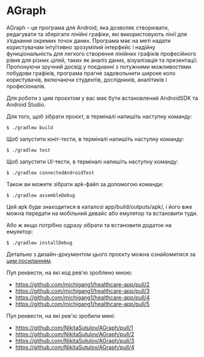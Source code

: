 # AGraph
AGraph – це програма для Android, яка дозволяє створювати, редагувати та зберігати лінійні графіки, які використовують лінії для з’єднання окремих точок даних. Програма має на меті надати користувачам інтуїтивно зрозумілий інтерфейс і надійну функціональність для легкого створення лінійних графіків професійного рівня для різних цілей, таких як аналіз даних, візуалізація та презентації. Пропонуючи зручний досвід у поєднанні з потужними можливостями побудови графіків, програма прагне задовольнити широке коло користувачів, включаючи студентів, дослідників, аналітиків і професіоналів.

Для роботи з цим проєктом у вас має бути встановлений AndroidSDK та Android Studio.

Для того, щоб зібрати проєкт, в терміналі напишіть наступну команду:
```
$ ./gradlew build
```
Щоб запустити юніт-тести, в терміналі напишіть наступну команду:
```
$ ./gradlew test
```
Щоб запустити UI-тести, в терміналі напишіть наступну команду:
```
$ ./gradlew connectedAndroidTest
```
Також ви можете зібрати apk-файл за допомогою команди:
```
$ ./gradlew assembleDebug
```
Цей apk буде знаходитися в каталозі app/build/outputs/apk/, і його вже можна передати на мобільний девайс або емулятор та встановити туди.

Або ж якщо потрібно одразу зібрати та встановити додаток на емулятор:
```
$ ./gradlew installDebug
```
Детально з дизайн-документом цього проєкту можна ознайомитися за [цим посиланням](https://docs.google.com/document/d/169SeufuUD9Q-0isuVccKdIaLiOtNQs1sj64bZP-lbZc).

Пул реквести, на які код рев'ю зроблено мною:
- https://github.com/michigang1/healthcare-app/pull/2
- https://github.com/michigang1/healthcare-app/pull/3
- https://github.com/michigang1/healthcare-app/pull/4
- https://github.com/michigang1/healthcare-app/pull/5

Пул реквести, на які рев'ю зробили мені:
- https://github.com/NikitaSutulov/AGraph/pull/1
- https://github.com/NikitaSutulov/AGraph/pull/2
- https://github.com/NikitaSutulov/AGraph/pull/3
- https://github.com/NikitaSutulov/AGraph/pull/4
